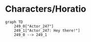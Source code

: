 # Characters/Horatio


```mermaid
graph TD
    249_0["Actor_247"]
    249_1["Actor_247: Hey there!"]
    249_0 --> 249_1
```